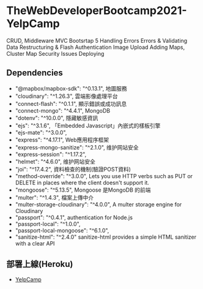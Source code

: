 # TheWebDeveloperBootcamp2021-YelpCamp
CRUD, Middleware
MVC
Bootsrtap 5
Handling Errors
Errors & Validating Data
Restructuring & Flash
Authentication
Image Upload
Adding Maps, Cluster Map
Security Issues
Deploying

## Dependencies
* "@mapbox/mapbox-sdk": "^0.13.1", 地圖服務
* "cloudinary": "^1.26.3", 雲端影像處理平台
* "connect-flash": "^0.1.1", 顯示錯誤或成功訊息
* "connect-mongo": "^4.4.1", MongoDB
* "dotenv": "^10.0.0", 隱藏敏感資訊 
* "ejs": "^3.1.6", 「Embedded Javascript」內嵌式的樣板引擎
* "ejs-mate": "^3.0.0",
* "express": "^4.17.1", Web應用程序框架
* "express-mongo-sanitize": "^2.1.0", 维护网站安全
* "express-session": "^1.17.2",
* "helmet": "^4.6.0", 维护网站安全
* "joi": "^17.4.2", 資料檢查的機制(驗證POST資料)
* "method-override": "^3.0.0", Lets you use HTTP verbs such as PUT or DELETE in places where the client doesn't support it.
* "mongoose": "^5.13.5", Mongoose 是MongoDB 的前端
* "multer": "^1.4.3", 檔案上傳中介
* "multer-storage-cloudinary": "^4.0.0", A multer storage engine for Cloudinary
* "passport": "^0.4.1", authentication for Node.js
* "passport-local": "^1.0.0",
* "passport-local-mongoose": "^6.1.0",
* "sanitize-html": "^2.4.0" sanitize-html provides a simple HTML sanitizer with a clear API

## 部署上線(Heroku)
* [YelpCamp](https://fierce-escarpment-99066.herokuapp.com/)
